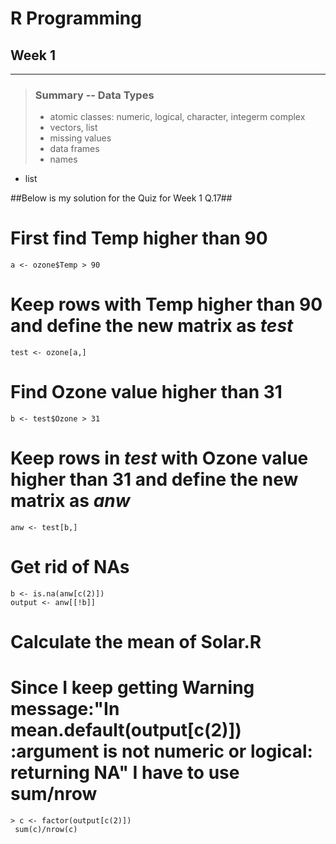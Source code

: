 # R Programming  
## Week 1  
***
>### Summary -- Data Types
> * atomic classes: numeric, logical, character, integerm complex
> * vectors, list
> * missing values
> * data frames
> * names
- list

##Below is my solution for the Quiz for Week 1 Q.17##  
# First find Temp higher than 90  
```a <- ozone$Temp > 90```  
# Keep rows with Temp higher than 90 and define the new matrix as ***test***  
```test <- ozone[a,]```  
# Find Ozone value higher than 31  
```b <- test$Ozone > 31```  
# Keep rows in ***test*** with Ozone value higher than 31 and define the new matrix as ***anw***  
```anw <- test[b,]```  
# Get rid of NAs
```b <- is.na(anw[c(2)])```  
```output <- anw[[!b]]```
# Calculate the mean of Solar.R  
# Since I keep getting Warning message:"In mean.default(output[c(2)]) :argument is not numeric or logical: returning NA" I have to use sum/nrow
```> c <- factor(output[c(2)])```  
``` sum(c)/nrow(c)```  

